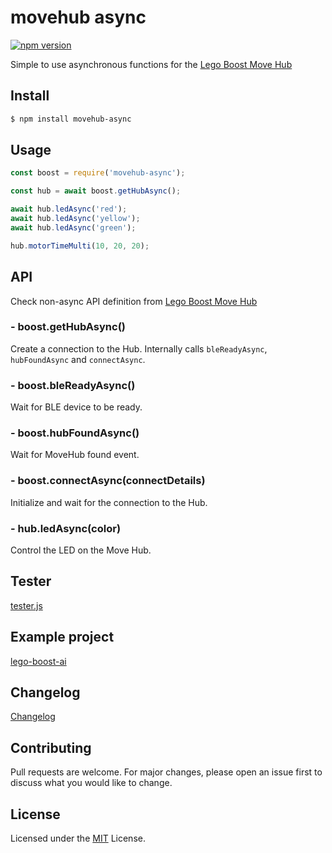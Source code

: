 # movehub async

[![npm version](https://badge.fury.io/js/movehub-async.svg)](https://badge.fury.io/js/movehub-async)

Simple to use asynchronous functions for the [Lego Boost Move Hub](https://github.com/hobbyquaker/node-movehub)

## Install

```sh
$ npm install movehub-async
```

## Usage

```js
const boost = require('movehub-async');

const hub = await boost.getHubAsync();

await hub.ledAsync('red');
await hub.ledAsync('yellow');
await hub.ledAsync('green');

hub.motorTimeMulti(10, 20, 20);
```

## API

Check non-async API definition from [Lego Boost Move Hub](https://github.com/hobbyquaker/node-movehub)

### - boost.getHubAsync()

Create a connection to the Hub. Internally calls `bleReadyAsync`, `hubFoundAsync` and `connectAsync`.

### - boost.bleReadyAsync()

Wait for BLE device to be ready.

### - boost.hubFoundAsync()

Wait for MoveHub found event.

### - boost.connectAsync(connectDetails)

Initialize and wait for the connection to the Hub.

### - hub.ledAsync(color)

Control the LED on the Move Hub.

## Tester

[tester.js](https://github.com/ttu/node-movehub-async/blob/master/tester.js)

## Example project

[lego-boost-ai](https://github.com/ttu/lego-boost-ai)

## Changelog

[Changelog](https://github.com/ttu/node-movehub-async/blob/master/CHANGELOG.md)

## Contributing

Pull requests are welcome. For major changes, please open an issue first to discuss what you would like to change.

## License

Licensed under the [MIT](https://github.com/ttu/node-movehub-async/blob/master/LICENSE) License.